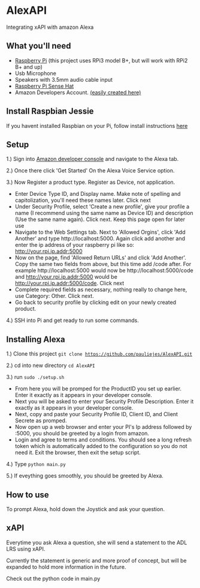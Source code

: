 # AlexAPI
Integrating xAPI with amazon Alexa

## What you'll need

* [Raspberry Pi](https://www.amazon.com/Raspberry-Pi-RASP-PI-3-Model-Motherboard/dp/B01CD5VC92/ref=sr_1_4?s=pc&ie=UTF8&qid=1470328238&sr=1-4&keywords=raspberry+pi+3) (this project uses RPi3 model B+, but will work with RPi2 B+ and up)
* Usb Microphone
* Speakers with 3.5mm audio cable input
* [Raspberry Pi Sense Hat](https://www.amazon.com/Raspberry-Pi-Sense-HAT-AstroPi/dp/B014HDG74S/ref=sr_1_2?ie=UTF8&qid=1470328199&sr=8-2&keywords=raspberry+pi+sense+hat)
* Amazon Developers Account. [(easily created here)](https://developer.amazon.com)

## Install Raspbian Jessie

If you havent installed Raspbian on your Pi, follow install instructions [here](https://github.com/pauliejes/AlexAPI/blob/master/installRaspian.md)

## Setup

1.) Sign into [Amazon developer console](https://developer.amazon.com) and navigate to the Alexa tab.

2.) Once there click 'Get Started' On the Alexa Voice Service option.

3.) Now Register a product type. Register as Device, not application.

* Enter Device Type ID, and Display name. Make note of spelling and capitolization, you'll need these names later. Click next
* Under Security Profile, select 'Create a new profile', give your profile a name (I recommend using the same name as Device ID) and description (Use the same name again). Click next. Keep this page open for later use
* Navigate to the Web Settings tab. Next to 'Allowed Orgins', click 'Add Another' and type http://localhost:5000. Again click add another and enter the ip address of your raspberry pi like so: http://your.rpi.ip.addr:5000
* Now on the page, find 'Allowed Return URLs' and click 'Add Another'. Copy the same two fields from above, but this time add /code after. For example http://localhost:5000 would now be http://localhost:5000/code and http://your.rpi.ip.addr:5000 would be http://your.rpi.ip.addr:5000/code. Click next
* Complete required fields as necessary, nothing really to change here, use Category: Other. Click next.
* Go back to security profile by clicking edit on your newly created product.

4.) SSH into Pi and get ready to run some commands.

## Installing Alexa

1.) Clone this project <code>git clone https://github.com/pauliejes/AlexAPI.git</code>

2.) cd into new directory <code>cd AlexAPI</code>

3.) run <code>sudo ./setup.sh</code>
* From here you will be promped for the ProductID you set up earlier. Enter it exactly as it appears in your developer console.
* Next you will be asked to enter your Security Profile Description. Enter it exactly as it appears in your developer console.
* Next, copy and paste your Security Profile ID, Client ID, and Client Secrete as promped.
* Now open up a web browser and enter your PI's Ip address followed by :5000, you should be greeted by a login from amazon.
* Login and agree to terms and conditions. You should see a long refresh token which is automatically added to the configuration so you do not need it. Exit the browser, then exit the setup script.

4.) Type <code>python main.py</code>

5.) If eveything goes smoothly, you should be greeted by Alexa.

## How to use

To prompt Alexa, hold down the Joystick and ask your question.

## xAPI

Everytime you ask Alexa a question, she will send a statement to the ADL LRS using xAPI.

Currently the statement is generic and more proof of concept, but will be expanded to hold more information in the future.

Check out the python code in main.py
